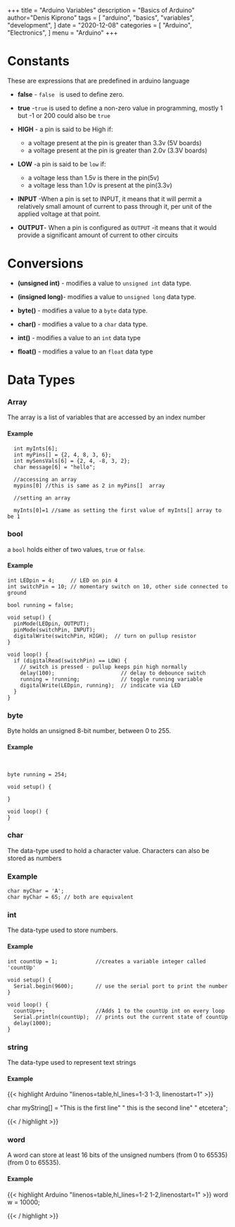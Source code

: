 +++
title = "Arduino Variables"
description = "Basics of Arduino"
author="Denis Kiprono"
tags = [
    "arduino",
    "basics",
    "variables",
    "development",
]
date = "2020-12-08"
categories = [
    "Arduino",
    "Electronics",
]
menu = "Arduino"
+++

# Constants
These are expressions that are predefined in arduino language

* **false** - `false ` is used to define zero.

* **true** -`true` is used to define a non-zero value in programming, mostly 1 but -1 or 200 could also be `true`

* **HIGH** - a pin is said to be High if:
   * a voltage present at the pin is greater than 3.3v (5V boards)
   * a voltage present at the pin is greater than 2.0v (3.3V boards)

* **LOW** -a pin is said to be `low` if:
  * a voltage less than 1.5v  is there in the pin(5v)
  * a voltage less than 1.0v is present at the pin(3.3v)

* **INPUT** -When a pin is set to INPUT, it means that it will permit a relatively small amount of current to pass through it, per unit of the applied voltage at that point.

* **OUTPUT**- When a pin is configured as `OUTPUT` -it means that it would provide a significant amount of current to other circuits

# Conversions

* **(unsigned int)** - modifies a value to `unsigned int` data type.

* **(insigned long)**- modifies a value to `unsigned long` data type.

* **byte()** - modifies a value to a `byte` data type.

* **char()** - modifies a value to a `char` data type.

* **int()** - modifies a value to an `int` data type

* **float()** - modifies a value to an `float` data type

# Data Types

### Array
The array is a list of variables that are accessed by an index number

#### Example 

```
  int myInts[6];
  int myPins[] = {2, 4, 8, 3, 6};
  int mySensVals[6] = {2, 4, -8, 3, 2};
  char message[6] = "hello";

  //accessing an array
  mypins[0] //this is same as 2 in myPins[]  array

  //setting an array

  myInts[0]=1 //same as setting the first value of myInts[] array to be 1

```

### bool

a `bool` holds either of two values, `true` or `false`.

#### Example

```
int LEDpin = 4;     // LED on pin 4
int switchPin = 10; // momentary switch on 10, other side connected to ground

bool running = false;

void setup() {
  pinMode(LEDpin, OUTPUT);
  pinMode(switchPin, INPUT);
  digitalWrite(switchPin, HIGH);  // turn on pullup resistor
}

void loop() {
  if (digitalRead(switchPin) == LOW) {
    // switch is pressed - pullup keeps pin high normally
    delay(100);                     // delay to debounce switch
    running = !running;             // toggle running variable
    digitalWrite(LEDpin, running);  // indicate via LED
  }
}

```

### byte
Byte holds an unsigned 8-bit number, between 0 to 255.

#### Example

```


byte running = 254;

void setup() {

}

void loop() {
}
```
### char
The data-type used to hold a character value. Characters can also be stored as numbers

### Example

```
char myChar = 'A';
char myChar = 65; // both are equivalent

```

### int
The data-type used to store numbers.

#### Example

```
int countUp = 1;            //creates a variable integer called 'countUp'

void setup() {
  Serial.begin(9600);       // use the serial port to print the number
}

void loop() {
  countUp++;                //Adds 1 to the countUp int on every loop
  Serial.println(countUp);  // prints out the current state of countUp
  delay(1000);
}

```

### string

The data-type used to represent text strings

#### Example
{{< highlight Arduino "linenos=table,hl_lines=1-3 1-3, linenostart=1" >}}


char myString[] = "This is the first line"
" this is the second line"
" etcetera";

{{< / highlight >}}

### word

A word can store at least 16 bits of the unsigned numbers (from 0 to 65535) (from 0 to 65535).

#### Example
{{< highlight Arduino "linenos=table,hl_lines=1-2 1-2,linenostart=1" >}}
word w = 10000;

{{< / highlight >}}



